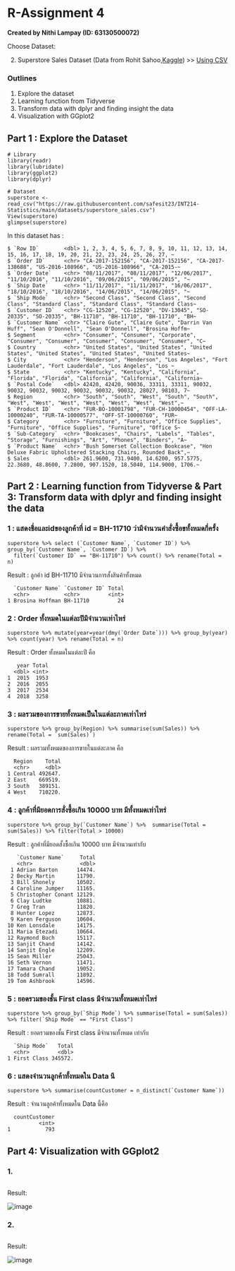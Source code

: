 # R-Assignment 4

**Created by Nithi Lampay (ID: 63130500072)**

Choose Dataset:

2. Superstore Sales Dataset (Data from Rohit Sahoo,[Kaggle](https://www.kaggle.com/rohitsahoo/sales-forecasting)) >> [Using CSV](https://raw.githubusercontent.com/safesit23/INT214-Statistics/main/datasets/superstore_sales.csv)


### Outlines
1. Explore the dataset
2. Learning function from Tidyverse
3. Transform data with dplyr and finding insight the data
4. Visualization with GGplot2

## Part 1 : Explore the Dataset

```
# Library
library(readr)
library(lubridate)
library(ggplot2)
library(dplyr)

# Dataset
superstore <- read_csv("https://raw.githubusercontent.com/safesit23/INT214-Statistics/main/datasets/superstore_sales.csv")
View(superstore)
glimpse(superstore)
```

In this dataset has :

```
$ `Row ID`        <dbl> 1, 2, 3, 4, 5, 6, 7, 8, 9, 10, 11, 12, 13, 14, 15, 16, 17, 18, 19, 20, 21, 22, 23, 24, 25, 26, 27, ~
$ `Order ID`      <chr> "CA-2017-152156", "CA-2017-152156", "CA-2017-138688", "US-2016-108966", "US-2016-108966", "CA-2015-~
$ `Order Date`    <chr> "08/11/2017", "08/11/2017", "12/06/2017", "11/10/2016", "11/10/2016", "09/06/2015", "09/06/2015", "~
$ `Ship Date`     <chr> "11/11/2017", "11/11/2017", "16/06/2017", "18/10/2016", "18/10/2016", "14/06/2015", "14/06/2015", "~
$ `Ship Mode`     <chr> "Second Class", "Second Class", "Second Class", "Standard Class", "Standard Class", "Standard Class~
$ `Customer ID`   <chr> "CG-12520", "CG-12520", "DV-13045", "SO-20335", "SO-20335", "BH-11710", "BH-11710", "BH-11710", "BH~
$ `Customer Name` <chr> "Claire Gute", "Claire Gute", "Darrin Van Huff", "Sean O'Donnell", "Sean O'Donnell", "Brosina Hoffm~
$ Segment         <chr> "Consumer", "Consumer", "Corporate", "Consumer", "Consumer", "Consumer", "Consumer", "Consumer", "C~
$ Country         <chr> "United States", "United States", "United States", "United States", "United States", "United States~
$ City            <chr> "Henderson", "Henderson", "Los Angeles", "Fort Lauderdale", "Fort Lauderdale", "Los Angeles", "Los ~
$ State           <chr> "Kentucky", "Kentucky", "California", "Florida", "Florida", "California", "California", "California~
$ `Postal Code`   <dbl> 42420, 42420, 90036, 33311, 33311, 90032, 90032, 90032, 90032, 90032, 90032, 90032, 28027, 98103, 7~
$ Region          <chr> "South", "South", "West", "South", "South", "West", "West", "West", "West", "West", "West", "West",~
$ `Product ID`    <chr> "FUR-BO-10001798", "FUR-CH-10000454", "OFF-LA-10000240", "FUR-TA-10000577", "OFF-ST-10000760", "FUR~
$ Category        <chr> "Furniture", "Furniture", "Office Supplies", "Furniture", "Office Supplies", "Furniture", "Office S~
$ `Sub-Category`  <chr> "Bookcases", "Chairs", "Labels", "Tables", "Storage", "Furnishings", "Art", "Phones", "Binders", "A~
$ `Product Name`  <chr> "Bush Somerset Collection Bookcase", "Hon Deluxe Fabric Upholstered Stacking Chairs, Rounded Back",~
$ Sales           <dbl> 261.9600, 731.9400, 14.6200, 957.5775, 22.3680, 48.8600, 7.2800, 907.1520, 18.5040, 114.9000, 1706.~
```

## Part 2 : Learning function from Tidyverse & Part 3: Transform data with dplyr and finding insight the data

### 1 : แสดงชื่อและidของลูกค้าที่ id = BH-11710 ว่ามีจำนวนคำสั่งซื้อขทั้งหมดกี่ครั้ง

```
superstore %>% select (`Customer Name`, `Customer ID`) %>% group_by(`Customer Name`, `Customer ID`) %>% 
  filter(`Customer ID` == "BH-11710") %>% count() %>% rename(Total = n)
```

Result : ลูกค้า id BH-11710 มีจำนวนการสั้งสินค้าทั้งหมด

```
  `Customer Name` `Customer ID` Total
  <chr>           <chr>         <int>
1 Brosina Hoffman BH-11710         24
```


### 2 : Order ทั้งหมดในแต่ละปีมีจำนวนเท่าไหร่

```
superstore %>% mutate(year=year(dmy(`Order Date`))) %>% group_by(year) %>% count(year) %>% rename(Total = n)
```

Result :  Order ทั้งหมดในแต่ละปี คือ

```
   year Total
  <dbl> <int>
1  2015  1953
2  2016  2055
3  2017  2534
4  2018  3258
```

### 3 : ผลรวมของการขายทั้งหมดเป็นในแต่ละภาคเท่าไหร่

```
superstore %>% group_by(Region) %>% summarise(sum(Sales)) %>% rename(Total = `sum(Sales)`)
```

Result : ผลรวมทั้งหมดของการขายในแต่ละภาค คือ 

```
  Region    Total
  <chr>     <dbl>
1 Central 492647.
2 East    669519.
3 South   389151.
4 West    710220.
```

### 4 : ลูกค้าที่มียอดการสั่งซื้อเกิน 10000 บาท มีทั้งหมดเท่าไหร่

```
superstore %>% group_by(`Customer Name`) %>%  summarise(Total = sum(Sales)) %>% filter(Total > 10000)
```

Result : ลูกค้าที่มียอดสั้งซื้อเกิน 10000 บาท มีจำนวนเท่ากับ 

```
   `Customer Name`     Total
   <chr>               <dbl>
 1 Adrian Barton      14474.
 2 Becky Martin       11790.
 3 Bill Shonely       10502.
 4 Caroline Jumper    11165.
 5 Christopher Conant 12129.
 6 Clay Ludtke        10881.
 7 Greg Tran          11820.
 8 Hunter Lopez       12873.
 9 Karen Ferguson     10604.
10 Ken Lonsdale       14175.
11 Maria Etezadi      10664.
12 Raymond Buch       15117.
13 Sanjit Chand       14142.
14 Sanjit Engle       12209.
15 Sean Miller        25043.
16 Seth Vernon        11471.
17 Tamara Chand       19052.
18 Todd Sumrall       11892.
19 Tom Ashbrook       14596.
```

### 5 : ยอดรวมของชั้น First class มีจำนวนทั้งหมดเท่าไหร่

```
superstore %>% group_by(`Ship Mode`) %>% summarise(Total = sum(Sales)) %>% filter(`Ship Mode` == "First Class")
```

Result : ยอดรวมของชั้น First class มีจำนวนทั้งหมด เท่ากับ

```
  `Ship Mode`   Total
  <chr>         <dbl>
1 First Class 345572.
```

### 6 : แสดงจำนวนลูกค้าทั้งหมดใน Data นี

```
superstore %>% summarise(countCustomer = n_distinct(`Customer Name`))
```

Result : จำนวนลูกค้าทั้งหมดใน Data นี้คือ

```
  countCustomer
          <int>
1           793
```

## Part 4: Visualization with GGplot2
### 1. 
```

```
Result:

![image]()

     
### 2. 
```

```
Result:

![image]()

